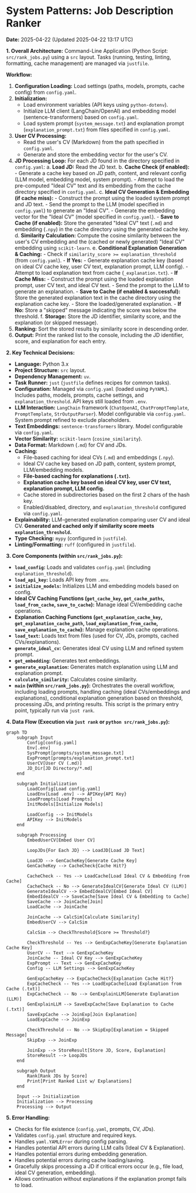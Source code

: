 # System Patterns: Job Description Ranker

**Date:** 2025-04-22 (Updated 2025-04-22 13:17 UTC)

**1. Overall Architecture:**
Command-Line Application (Python Script: `src/rank_jobs.py`) using a `src` layout. Tasks (running, testing, linting, formatting, cache management) are managed via `justfile`.

**Workflow:**
1.  **Configuration Loading:** Load settings (paths, models, prompts, cache config) from `config.yaml`.
2.  **Initialization:**
    - Load environment variables (API keys using `python-dotenv`).
    - Initialize LLM client (LangChain/OpenAI) and embedding model (sentence-transformers) based on `config.yaml`.
    - Load system prompt (`system_message.txt`) and explanation prompt (`explanation_prompt.txt`) from files specified in `config.yaml`.
3.  **User CV Processing:**
    - Read the user's CV (Markdown) from the path specified in `config.yaml`.
    - Generate and store the embedding vector for the user's CV.
4.  **JD Processing Loop:** For each JD found in the directory specified in `config.yaml`:
    a.  **Load JD:** Read the JD text.
    b.  **Cache Check (if enabled):**
        - Generate a cache key based on JD path, content, and relevant config (LLM model, embedding model, system prompt).
        - Attempt to load the pre-computed "Ideal CV" text and its embedding from the cache directory specified in `config.yaml`.
    c.  **Ideal CV Generation & Embedding (if cache miss):**
        - Construct the prompt using the loaded system prompt and JD text.
        - Send the prompt to the LLM (model specified in `config.yaml`) to generate an "Ideal CV".
        - Generate the embedding vector for the "Ideal CV" (model specified in `config.yaml`).
        - **Save to Cache (if enabled):** Store the generated "Ideal CV" text (`.md`) and embedding (`.npy`) in the cache directory using the generated cache key.
    d.  **Similarity Calculation:** Compute the cosine similarity between the user's CV embedding and the (cached or newly generated) "Ideal CV" embedding using `scikit-learn`.
    e.  **Conditional Explanation Generation & Caching:**
        - Check if `similarity_score >= explanation_threshold` (from `config.yaml`).
        - **If Yes:**
            - Generate explanation cache key (based on ideal CV cache key, user CV text, explanation prompt, LLM config).
            - Attempt to load explanation text from cache (`_explanation.txt`).
            - **If Cache Miss:**
                - Construct the prompt using the loaded explanation prompt, user CV text, and ideal CV text.
                - Send the prompt to the LLM to generate an explanation.
                - **Save to Cache (if enabled & successful):** Store the generated explanation text in the cache directory using the explanation cache key.
            - Store the loaded/generated explanation.
        - **If No:** Store a "skipped" message indicating the score was below the threshold.
    f.  **Storage:** Store the JD identifier, similarity score, and the explanation (or skipped message).
5.  **Ranking:** Sort the stored results by similarity score in descending order.
6.  **Output:** Print the ranked list to the console, including the JD identifier, score, and explanation for each entry.

**2. Key Technical Decisions:**
- **Language:** Python 3.x
- **Project Structure:** `src` layout.
- **Dependency Management:** `uv`.
- **Task Runner:** `just` (`justfile` defines recipes for common tasks).
- **Configuration:** Managed via `config.yaml` (loaded using `PyYAML`). Includes paths, models, prompts, cache settings, and `explanation_threshold`. API keys still loaded from `.env`.
- **LLM Interaction:** `LangChain` framework (`ChatOpenAI`, `ChatPromptTemplate`, `PromptTemplate`, `StrOutputParser`). Model configurable via `config.yaml`. System prompt refined to exclude placeholders.
- **Text Embeddings:** `sentence-transformers` library. Model configurable via `config.yaml`.
- **Vector Similarity:** `scikit-learn` (`cosine_similarity`).
- **Data Format:** Markdown (`.md`) for CV and JDs.
- **Caching:**
    - File-based caching for ideal CVs (`.md`) and embeddings (`.npy`).
    - Ideal CV cache key based on JD path, content, system prompt, LLM/embedding models.
    - **File-based caching for explanations (`.txt`).**
    - **Explanation cache key based on ideal CV key, user CV text, explanation prompt, LLM config.**
    - Cache stored in subdirectories based on the first 2 chars of the hash key.
    - Enabled/disabled, directory, and `explanation_threshold` configured via `config.yaml`.
- **Explainability:** LLM-generated explanation comparing user CV and ideal CV. **Generated and cached only if similarity score meets `explanation_threshold`.**
- **Type Checking:** `mypy` (configured in `justfile`).
- **Linting/Formatting:** `ruff` (configured in `justfile`).

**3. Core Components (within `src/rank_jobs.py`):**
- **`load_config`:** Loads and validates `config.yaml` (including `explanation_threshold`).
- **`load_api_key`:** Loads API key from `.env`.
- **`initialize_models`:** Initializes LLM and embedding models based on config.
- **Ideal CV Caching Functions (`get_cache_key`, `get_cache_paths`, `load_from_cache`, `save_to_cache`):** Manage ideal CV/embedding cache operations.
- **Explanation Caching Functions (`get_explanation_cache_key`, `get_explanation_cache_path`, `load_explanation_from_cache`, `save_explanation_to_cache`):** Manage explanation cache operations.
- **`load_text`:** Loads text from files (used for CV, JDs, prompts, cached CVs/explanations).
- **`generate_ideal_cv`:** Generates ideal CV using LLM and refined system prompt.
- **`get_embedding`:** Generates text embeddings.
- **`generate_explanation`:** Generates match explanation using LLM and explanation prompt.
- **`calculate_similarity`:** Calculates cosine similarity.
- **`main` (within `src/rank_jobs.py`):** Orchestrates the overall workflow, including loading prompts, handling caching (ideal CVs/embeddings and explanations), conditional explanation generation based on threshold, processing JDs, and printing results. This script is the primary entry point, typically run via `just rank`.

**4. Data Flow (Execution via `just rank` or `python src/rank_jobs.py`):**
```mermaid
graph TD
    subgraph Input
        Config[config.yaml]
        Env[.env]
        SysPrompt[prompts/system_message.txt]
        ExpPrompt[prompts/explanation_prompt.txt]
        UserCV[User CV (.md)]
        JD_Dir[JD Directory/*.md]
    end

    subgraph Initialization
        LoadConfig[Load config.yaml]
        LoadEnv[Load .env] --> APIKey{API Key}
        LoadPrompts[Load Prompts]
        InitModels[Initialize Models]

        LoadConfig --> InitModels
        APIKey --> InitModels
    end

    subgraph Processing
        EmbedUserCV[Embed User CV]

        LoopJDs{For Each JD} --> LoadJD[Load JD Text]

        LoadJD --> GenCacheKey[Generate Cache Key]
        GenCacheKey --> CacheCheck{Cache Hit?}

        CacheCheck -- Yes --> LoadCache[Load Ideal CV & Embedding from Cache]
        CacheCheck -- No --> GenerateIdealCV[Generate Ideal CV (LLM)]
        GenerateIdealCV --> EmbedIdealCV[Embed Ideal CV]
        EmbedIdealCV --> SaveCache[Save Ideal CV & Embedding to Cache]
        SaveCache --> JoinCache[Join]
        LoadCache --> JoinCache

        JoinCache --> CalcSim[Calculate Similarity]
        EmbedUserCV --> CalcSim

        CalcSim --> CheckThreshold{Score >= Threshold?}

        CheckThreshold -- Yes --> GenExpCacheKey[Generate Explanation Cache Key]
        UserCV -- Text --> GenExpCacheKey
        JoinCache -- Ideal CV Key --> GenExpCacheKey
        ExpPrompt -- Text --> GenExpCacheKey
        Config -- LLM Settings --> GenExpCacheKey

        GenExpCacheKey --> ExpCacheCheck{Explanation Cache Hit?}
        ExpCacheCheck -- Yes --> LoadExpCache[Load Explanation from Cache (.txt)]
        ExpCacheCheck -- No --> GenExplainLLM[Generate Explanation (LLM)]
        GenExplainLLM --> SaveExpCache[Save Explanation to Cache (.txt)]
        SaveExpCache --> JoinExp[Join Explanation]
        LoadExpCache --> JoinExp

        CheckThreshold -- No --> SkipExp[Explanation = Skipped Message]
        SkipExp --> JoinExp

        JoinExp --> StoreResult[Store JD, Score, Explanation]
        StoreResult --> LoopJDs
    end

    subgraph Output
        Rank[Rank JDs by Score]
        Print[Print Ranked List w/ Explanations]
    end

    Input --> Initialization
    Initialization --> Processing
    Processing --> Output
```

**5. Error Handling:**
- Checks for file existence (`config.yaml`, prompts, CV, JDs).
- Validates `config.yaml` structure and required keys.
- Handles `yaml.YAMLError` during config parsing.
- Handles potential API errors during LLM calls (Ideal CV & Explanation).
- Handles potential errors during embedding generation.
- Handles potential errors during cache loading/saving.
- Gracefully skips processing a JD if critical errors occur (e.g., file load, ideal CV generation, embedding).
- Allows continuation without explanations if the explanation prompt fails to load.
